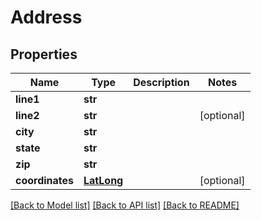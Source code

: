 # Address

## Properties
Name | Type | Description | Notes
------------ | ------------- | ------------- | -------------
**line1** | **str** |  | 
**line2** | **str** |  | [optional] 
**city** | **str** |  | 
**state** | **str** |  | 
**zip** | **str** |  | 
**coordinates** | [**LatLong**](LatLong.md) |  | [optional] 

[[Back to Model list]](../README.md#documentation-for-models) [[Back to API list]](../README.md#documentation-for-api-endpoints) [[Back to README]](../README.md)


